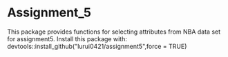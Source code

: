 # Assignment_5
This package provides functions for selecting attributes from NBA data set for assignment5. Install this package with:
devtools::install_github("lurui0421/assignment5",force = TRUE)
